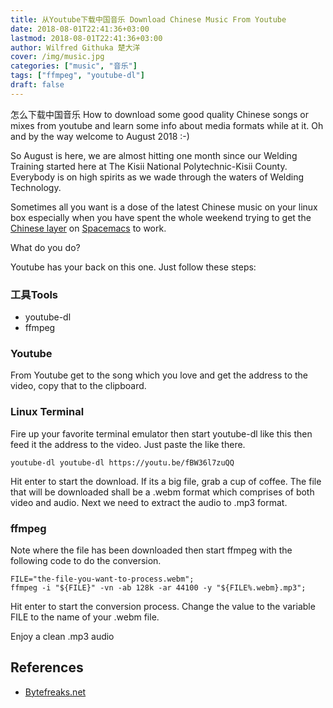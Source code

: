 ```yaml
---
title: 从Youtube下载中国音乐 Download Chinese Music From Youtube
date: 2018-08-01T22:41:36+03:00
lastmod: 2018-08-01T22:41:36+03:00
author: Wilfred Githuka 楚大洋
cover: /img/music.jpg
categories: ["music", "音乐"]
tags: ["ffmpeg", "youtube-dl"]
draft: false
---
```


怎么下载中国音乐 How to download some good quality Chinese songs or mixes from
youtube and learn some info about media formats while at it. Oh and by the way
welcome to August 2018 :-)
<!--more-->

So August is here, we are almost hitting one month since our Welding Training
started here at The Kisii National Polytechnic-Kisii County. Everybody is
on high spirits as we wade through the waters of Welding Technology.

Sometimes all you want is a dose of the latest Chinese music on your linux
box especially when you have spent the whole weekend trying to get the
[Chinese layer](https://github.com/syl20bnr/spacemacs/tree/master/layers/%2Bintl/chinese#description) 
on [Spacemacs](https://github.com/syl20bnr/spacemacs/blob/master/doc/BEGINNERS_TUTORIAL.org#5-open-spacemacs-and-choose-default-editing-style) to work.

What do you do?

Youtube has your back on this one. Just follow these steps:

### 工具Tools
* youtube-dl
* ffmpeg 

### Youtube
From Youtube get to the song which you love and get the address to the
video, copy that to the clipboard.

### Linux Terminal
Fire up your favorite terminal emulator then start youtube-dl like this
then feed it the address to the video. Just paste the like there.

```console
youtube-dl youtube-dl https://youtu.be/fBW36l7zuQQ
```
Hit enter to start the download. If its a big file, grab a cup of coffee.
The file that will be downloaded shall be a .webm format which comprises
of both video and audio. Next we need to extract the audio to .mp3 format.

### ffmpeg
Note where the file has been downloaded then start ffmpeg with the
following code to do the conversion.

```console
FILE="the-file-you-want-to-process.webm";
ffmpeg -i "${FILE}" -vn -ab 128k -ar 44100 -y "${FILE%.webm}.mp3";
```
Hit enter to start the conversion process. Change the value to the 
variable FILE to the name of your .webm file.

Enjoy a clean .mp3 audio

## References
* [Bytefreaks.net](https://bytefreaks.net/gnulinux/bash/ffmpeg-extract-audio-from-webm-to-mp3)